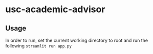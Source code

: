 # usc-academic-advisor

## Usage

In order to run, set the current working directory to root and run the following
`streamlit run app.py`
